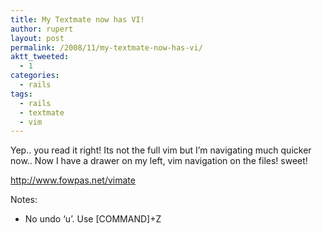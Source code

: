 ```yaml
---
title: My Textmate now has VI!
author: rupert
layout: post
permalink: /2008/11/my-textmate-now-has-vi/
aktt_tweeted:
  - 1
categories:
  - rails
tags:
  - rails
  - textmate
  - vim
---
```

Yep.. you read it right! Its not the full vim but I&#8217;m navigating much quicker now.. Now I have a drawer on my left, vim navigation on the files! sweet!

<http://www.fowpas.net/vimate>

Notes:  
* No undo &#8216;u&#8217;. Use [COMMAND]+Z